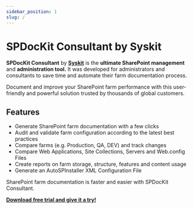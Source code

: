 ```yaml
---
sidebar_position: 1
slug: /
---
```


# SPDocKit Consultant by Syskit

**SPDocKit Consultant** by [**Syskit**](https://www.syskit.com/) is the **ultimate SharePoint management** and **administration tool.** It was developed for administrators and consultants to save time and automate their farm documentation process.

Document and improve your SharePoint farm performance with this user-friendly and powerful solution trusted by thousands of global customers.

## Features

* Generate SharePoint farm documentation with a few clicks
* Audit and validate farm configuration according to the latest best practices
* Compare farms \(e.g. Production, QA, DEV\) and track changes
* Compare Web Applications, Site Collections, Servers and Web.config Files
* Create reports on farm storage, structure, features and content usage
* Generate an AutoSPInstaller XML Configuration File

SharePoint farm documentation is faster and easier with SPDocKit Consultant.

[**Download free trial and give it a try!**](https://www.syskit.com/products/spdockit/)


